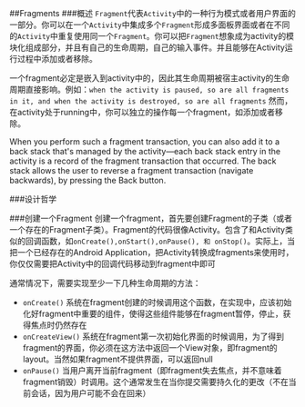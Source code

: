 ##Fragments
###概述
`Fragment`代表`Activity`中的一种行为模式或者用户界面的一部分。你可以在一个`Activity`中集成多个`Fragment`形成多面板界面或者在不同的`Activity`中重复使用同一个`Fragment`。你可以把`Fragment`想象成为activity的模块化组成部分，并且有自己的生命周期，自己的输入事件。并且能够在Activity运行过程中添加或者移除。

一个fragment必定是嵌入到activity中的，因此其生命周期被宿主activity的生命周期直接影响。例如：`when the activity is paused, so are all fragments in it, and when the activity is destroyed, so are all fragments` 然而，在activity处于running中，你可以独立的操作每一个fragment，如添加或者移除。

When you perform such a fragment transaction, you can also add it to a back stack that's managed by the activity—each back stack entry in the activity is a record of the fragment transaction that occurred. The back stack allows the user to reverse a fragment transaction (navigate backwards), by pressing the Back button.

###设计哲学

###创建一个Fragment
创建一个fragment，首先要创建Fragment的子类（或者一个存在的Fragment子类）。Fragment的代码很像Activity。包含了和Activity类似的回调函数，如`onCreate(),onStart(),onPause(), 和 onStop()`。实际上，当把一个已经存在的Android Application，把Activity转换成fragments来使用时，你仅仅需要把Activity中的回调代码移动到fragment中即可

通常情况下，需要实现至少一下几种生命周期的方法：
*	`onCreate()`
系统在fragment创建的时候调用这个函数，在实现中，应该初始化好fragment中重要的组件，使得这些组件能够在fragment暂停，停止，获得焦点时仍然存在
*	`onCreateView()`
系统在fragment第一次初始化界面的时候调用，为了得到fragment的界面，你必须在这方法中返回一个View对象，即fragment的layout。当然如果fragment不提供界面，可以返回null
*	`onPause()`
当用户离开当前fragment（即fragment失去焦点，并不意味着fragment销毁）时调用。这个通常发生在当你提交需要持久化的更改（不在当前会话，因为用户可能不会在回来）
